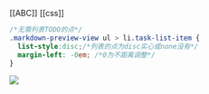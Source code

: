 [[ABC]] [[css]]
```css
/*无需列表TODO的点*/
.markdown-preview-view ul > li.task-list-item {
  list-style:disc;/*列表的点为disc实心或none没有*/
  margin-left: -0em; /*0为不距离调整*/
}
```
![](https://gitee.com/cyddgi/picture-store/raw/master/img/20200926213035.png)
